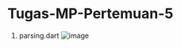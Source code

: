 # Tugas-MP-Pertemuan-5

1. parsing.dart
   ![image](https://github.com/user-attachments/assets/4fff1783-93c6-45aa-a4b9-335d796a6fc6)
